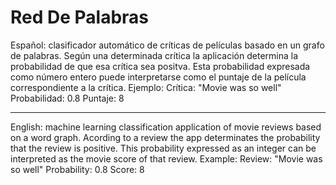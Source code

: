 # Red De Palabras

Español: 
clasificador automático de críticas de películas basado en un grafo de palabras. 
Según una determinada crítica la aplicación determina la probabilidad de que esa crítica sea positva.
Esta probabilidad expresada como número entero puede interpretarse como el puntaje de la película correspondiente a la crítica.
Ejemplo:
      Crítica: "Movie was so well"
      Probabilidad: 0.8
      Puntaje: 8
      
-----------------------------------------------------------------------------------------------------------------
      
English: 
machine learning classification application of movie reviews based on a word graph.
Acording to a review the app determinates the probability that the review is positive.
This probability expressed as an integer can be interpreted as the movie score of that review.
Example:
      Review: "Movie was so well"
      Probability: 0.8
      Score: 8

